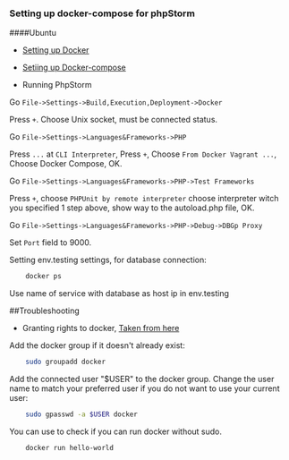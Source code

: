 ### Setting up docker-compose for phpStorm

####Ubuntu

* [Setting up Docker](https://docs.docker.com/install/linux/docker-ce/ubuntu/#install-docker-ce-1)

* [Setiing up Docker-compose](https://docs.docker.com/compose/install/)

* Running PhpStorm

Go `File->Settings->Build,Execution,Deployment->Docker`

Press `+`. Choose Unix socket, must be connected status.

Go `File->Settings->Languages&Frameworks->PHP` 
 
Press `...` at `CLI Interpreter`, Press `+`, Choose `From Docker Vagrant ...`, Choose Docker Compose, OK.

Go `File->Settings->Languages&Frameworks->PHP->Test Frameworks` 
 
Press `+`, choose `PHPUnit by remote interpreter` choose interpreter witch you specified 1 step above, 
show way to the autoload.php file, OK.

Go `File->Settings->Languages&Frameworks->PHP->Debug->DBGp Proxy` 
 
Set `Port` field to 9000.

Setting env.testing settings, for database connection: 

```bash
    docker ps
```

Use name of service with database as host ip in env.testing

##Troubleshooting

* Granting rights to docker, [Taken from here](https://askubuntu.com/questions/477551/how-can-i-use-docker-without-sudo)

Add the docker group if it doesn't already exist:

```bash
    sudo groupadd docker
```

Add the connected user "$USER" to the docker group. Change the user name to match your preferred user if you do not want to use your current user:

```bash
    sudo gpasswd -a $USER docker
```

You can use to check if you can run docker without sudo.

```bash
    docker run hello-world
```
